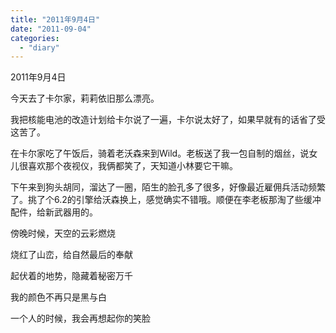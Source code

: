 ```yaml
---
title: "2011年9月4日"
date: "2011-09-04"
categories: 
  - "diary"
---
```


2011年9月4日

今天去了卡尔家，莉莉依旧那么漂亮。

我把核能电池的改造计划给卡尔说了一遍，卡尔说太好了，如果早就有的话省了受这苦了。

在卡尔家吃了午饭后，骑着老沃森来到Wild。老板送了我一包自制的烟丝，说女儿很喜欢那个夜视仪，我俩都笑了，天知道小林要它干嘛。

下午来到狗头胡同，溜达了一圈，陌生的脸孔多了很多，好像最近雇佣兵活动频繁了。挑了个6.2的引擎给沃森换上，感觉确实不错哦。顺便在李老板那淘了些缓冲配件，给新武器用的。

傍晚时候，天空的云彩燃烧

烧红了山峦，给自然最后的奉献

起伏着的地势，隐藏着秘密万千

我的颜色不再只是黑与白

一个人的时候，我会再想起你的笑脸
